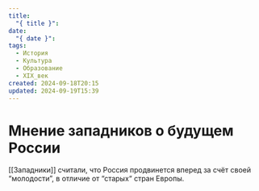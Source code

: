 ```yaml
---
title:
  "{ title }": 
date:
  "{ date }": 
tags:
  - История
  - Культура
  - Образование
  - XIX_век
created: 2024-09-18T20:15
updated: 2024-09-19T15:39
---
```

# Мнение западников о будущем России

[[Западники]] считали, что Россия продвинется вперед за счёт своей “молодости”, в отличие от “старых“ стран Европы.



